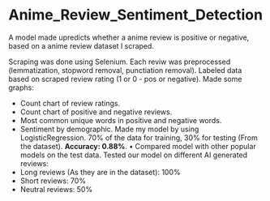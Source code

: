# Anime_Review_Sentiment_Detection
A model made upredicts whether a anime review is positive or negative, based on a anime review dataset I scraped.

Scraping was done using Selenium.
Each reviw was preprocessed (lemmatization, stopword removal, punctiation removal).
Labeled data based on scraped review rating (1 or 0 - pos or negative).
Made some graphs:
  - Count chart of review ratings.
  - Count chart of positive and negative reviews.
  - Most common unique words in positive and negative words.
  - Sentiment by demographic.
Made my model by using LogisticRegression. 70% of the data for training, 30% for testing (From the dataset). **Accuracy: 0.88%**. • 
Compared model with other popular models on the test data.
Tested our model on different AI generated reviews:
  - Long reviews (As they are in the dataset): 100%
  - Short reviews: 70%
  - Neutral reviews: 50%


